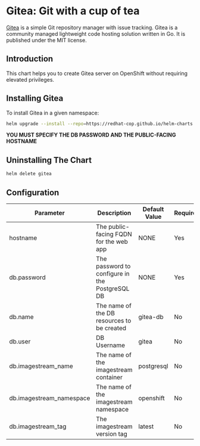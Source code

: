 # Gitea: Git with a cup of tea

[Gitea](https://gitea.io/) is a simple Git repository manager with issue tracking.  Gitea is a community managed lightweight code hosting solution written in Go. It is published under the MIT license.

## Introduction

This chart helps you to create Gitea server on OpenShift without requiring elevated privileges.

## Installing Gitea

To install Gitea in a given namespace:

```bash
helm upgrade --install --repo=https://redhat-cop.github.io/helm-charts gitea gitea --set db.password=S00perSekretP@ssw0rd --set hostname=gitea.apps.mycluster.example.com
```

**YOU MUST SPECIFY THE DB PASSWORD AND THE PUBLIC-FACING HOSTNAME**

## Uninstalling The Chart

```bash
helm delete gitea
```

## Configuration

| Parameter               | Description                               | Default Value    | Required?
|-------------------------|-------------------------------------------|------------------|----------
| hostname                | The public-facing FQDN for the web app    | NONE             | Yes
| db.password             | The password to configure in the PostgreSQL DB | NONE        | Yes
| db.name                 | The name of the DB resources to be created| gitea-db         | No
| db.user                 | DB Username                               | gitea            | No
| db.imagestream_name     | The name of the imagestream container     | postgresql       | No
| db.imagestream_namespace| The name of the imagestream namespace     | openshift        | No
| db.imagestream_tag      | The imagestream version tag               | latest           | No
